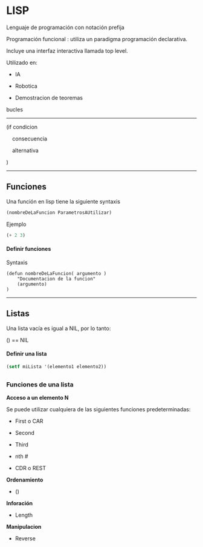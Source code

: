 # LISP

Lenguaje de programación con notación prefija

Programación funcional : utiliza un paradigma programación declarativa.

Incluye una interfaz interactiva llamada top level.

Utilizado en:

- IA

- Robotica

- Demostracion de teoremas

bucles

---

(if condicion

    consecuencia

    alternativa

)

---

## Funciones

Una función en lisp tiene la siguiente syntaxis

```lisp
(nombreDeLaFuncion ParametrosAUtilizar)
```

Ejemplo

```lisp
(+ 2 3)
```

#### Definir funciones

Syntaxis

```
(defun nombreDeLaFuncion( argumento )
    "Documentacion de la funcion"
    (argumento)
)
```

---

## Listas

Una lista vacía es igual a NIL, por lo tanto:

() == NIL

#### Definir una lista

```lisp
(setf miLista '(elemento1 elemento2))
```

## 

### Funciones de una lista

**Acceso a un elemento N**

Se puede utilizar cualquiera de las siguientes funciones predeterminadas:

- First o CAR

- Second

- Third

- nth #

- CDR o REST

**Ordenamiento**

- ()

**Inforación**

- Length

**Manipulacion**

- Reverse
